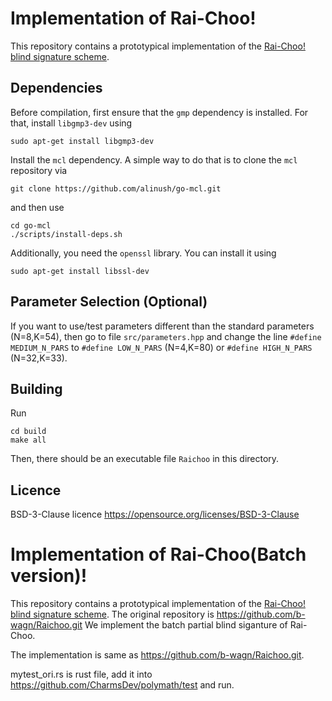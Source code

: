 Implementation of Rai-Choo!
===========================

This repository contains a prototypical implementation of the [Rai-Choo! blind signature scheme](https://eprint.iacr.org/2022/1350.pdf).


## Dependencies
Before compilation, first ensure that the `gmp` dependency is installed.
For that, install `libgmp3-dev` using 

	sudo apt-get install libgmp3-dev 

Install the `mcl` dependency.
A simple way to do that is to clone the `mcl` repository via

	git clone https://github.com/alinush/go-mcl.git

and then use

	cd go-mcl
	./scripts/install-deps.sh
	
Additionally, you need the `openssl` library. 
You can install it using

	sudo apt-get install libssl-dev

## Parameter Selection (Optional)
If you want to use/test parameters different than the standard parameters (N=8,K=54), then go to file `src/parameters.hpp` and change the line `#define MEDIUM_N_PARS` to `#define LOW_N_PARS` (N=4,K=80) or `#define HIGH_N_PARS` (N=32,K=33).

## Building
Run 
	
	cd build
	make all

Then, there should be an executable file `Raichoo` in this directory.


## Licence
BSD-3-Clause licence https://opensource.org/licenses/BSD-3-Clause


Implementation of Rai-Choo(Batch version)!
===========================

This repository contains a prototypical implementation of the [Rai-Choo! blind signature scheme](https://eprint.iacr.org/2022/1350.pdf).
The original repository is https://github.com/b-wagn/Raichoo.git
We implement the batch partial blind siganture of Rai-Choo.

The implementation is same as https://github.com/b-wagn/Raichoo.git. 

mytest_ori.rs is rust file, add it into https://github.com/CharmsDev/polymath/test and run.
